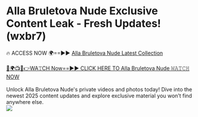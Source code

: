 # Alla Bruletova Nude Exclusive Content Leak - Fresh Updates! (wxbr7)

🔥 ACCESS NOW 🌍==►► <a href="https://tinyurl.com/yc657z5k" rel="nofollow">Alla Bruletova Nude Latest Collection</a>
<br><br>
[🔴🌍📺📱👉WA𝚃CH Now==►► CLICK HERE TO Alla Bruletova Nude 𝚆𝙰𝚃𝙲𝙷 NOW](https://tinyurl.com/yc657z5k)
<br><br>
Unlock Alla Bruletova Nude's private videos and photos today! Dive into the newest 2025 content updates and explore exclusive material you won’t find anywhere else.
<br>
<a href="https://tinyurl.com/yc657z5k" rel="nofollow" data-target="animated-image.originalLink"><img src="https://camo.githubusercontent.com/8a4f000d20f83aca3bf7ec5f350d767afa0574a8a352519fd8cfa583a6f93a33/68747470733a2f2f692e696d6775722e636f6d2f644a486b345a712e676966" data-canonical-src="https://i.imgur.com/dJHk4Zq.gif" style="max-width: 100%; display: inline-block;" data-target="animated-image.originalImage"></a>
<br>
